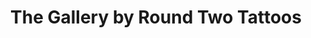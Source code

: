 ---
title: "The Gallery by Round Two Tattoos"
url: /richmond/the-gallery-by-round-two-tattoos/
shop: tattoo
---